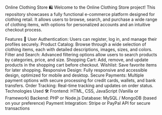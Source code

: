 Online Clothing Store 🛍️
Welcome to the Online Clothing Store project! This repository showcases a fully functional e-commerce platform designed for clothing retail. It allows users to browse, search, and purchase a wide range of clothing items, with options for personalized accounts and an intuitive checkout process.

Features 🚀
User Authentication: Users can register, log in, and manage their profiles securely.
Product Catalog: Browse through a wide selection of clothing items, each with detailed descriptions, images, sizes, and colors.
Filter and Search: Advanced filtering options allow users to search products by categories, price, and size.
Shopping Cart: Add, remove, and update products in the shopping cart before checkout.
Wishlist: Save favorite items for later shopping.
Responsive Design: Fully responsive and accessible design, optimized for mobile and desktop.
Secure Payments: Multiple payment options with secure processing for credit cards, wallets, and bank transfers.
Order Tracking: Real-time tracking and updates on order status.
Technologies Used 🛠️
Frontend: HTML, CSS, JavaScript (Vanilla or Framework)
Backend: PHP or Node.js
Database: MySQL / MongoDB (based on your preference)
Payment Integration: Stripe or PayPal API for secure transactions
